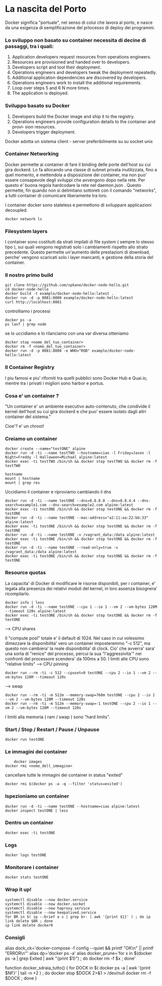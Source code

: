 # La nascita del Porto
Docker significa "portuale", nel senso di colui che lavora al porto, 
e nasce da una esigenza di semplificazione del prtocesso di deploy dei programmi.

### Lo sviluppo non basato su container necessita di decine di passaggi, tra i quali:

1. Application developers request resources from operations engineers.
2. Resources are provisioned and handed over to developers.
3. Developers script and tool their deployment.
4. Operations engineers and developers tweak the deployment repeatedly.
5. Additional application dependencies are discovered by developers.
6. Operations engineers work to install the additional requirements.
7. Loop over steps 5 and 6 N more times.
8. The application is deployed.

### Sviluppo basato su Docker
1. Developers build the Docker image and ship it to the registry.
2. Operations engineers provide configuration details to the container and provi‐
sion resources.
3. Developers trigger deployment.

Docker adotta un sistema client - server preferibilmente su su socket unix

### Container Networking
Docker permette ai container di fare il binding delle porte dell'host su cui gira dockerd.
Lo fa allocando una classe di subnet privata inutilizzata, fino a quel momento, e mettendola a 
disposizione dei container, ma non puo' essere consapevole degli sviluppi che avvengono 
dopo nella rete. Per questo e' buona regola hardcodare la rete nel daemon.json .
Questo permette, fin quando non si delimitano sottoreti con il comando "networks", a tutti 
container di comunicare liberamente tra loro.

I container docker sono stateless e permettono di sviluppare applicazioni decoupled.

`docker network ls`

### Filesystem layers
I container sono costituiti da strati impilati di file system ( sempre lo stesso tipo ),
sui quali vengono registrati solo i cambiamenti rispetto allo strato precedente.
Questo permette un'aumento delle prestazioni di download, perche' vengono scaricati solo i layer mancanti, e gestione della storia del container.

### Il nostro primo build
```
git clone https://github.com/spkane/docker-node-hello.git
cd docker-node-hello
docker build -t example/docker-node-hello:latest .
docker run -d -p 8081:8080 example/docker-node-hello:latest
curl http://localhost:8081
```

controlliamo i processi

```
docker ps -a 
ps laxf | grep node
```

se lo uccidiamo e lo rilanciamo con una var diversa otteniamo

```
docker stop <nome_del_tuo_container>
docker rm -f <nome_del_tuo_container>
docker run -d -p 8081:8080 -e WHO="ROB" example/docker-node-hello:latest
```

### Il Container Registry

I piu famosi e piu' riforniti tra quelli pubblici sono Docker Hub e Quai.io, 
mentre tra i privati i migliori sono harbor e portus.

### Cosa e' un container ?

"Un container e' un ambiente esecutivo auto-contenuto, che condivide il kernel
dell'host su cui gira dockerd e che puo' essere isolato dagli altri container
del sistema."

Cioe'? e' un chroot!

### Creiamo un container 

```
docker create --name="testONE" alpine
docker run -d -ti --name testTWO --hostname=ciao -l Friday=Jason -l Night=Freddy -l Halloween=Michael alpine:latest
docker exec -ti testTWO /bin/sh && docker stop testTWO && docker rm -f testTWO
```
```
hostname
mount | hostname
mount | grep res
```

Uccidiamo il container e riproviamo cambiando il dns

```
docker run -d -ti --name testONE --dns=8.8.8.8 --dns=8.8.4.4 --dns-search=example1.com --dns-search=example2.com alpine:latest
docker exec -ti testONE /bin/sh && docker stop testONE && docker rm -f testONE
docker run -d -ti --name testONE --mac-address="a2:11:aa:22:bb:33" alpine:latest
docker exec -ti testONE /bin/sh && docker stop testONE && docker rm -f testONE
docker run -d -ti --name testONE -v /vagrant_data:/data alpine:latest
docker exec -ti testONE /bin/sh && docker stop testONE && docker rm -f testONE
docker run -d -ti --name testONE --read-only=true -v /vagrant_data:/data alpine:latest
docker exec -ti testONE /bin/sh && docker stop testONE && docker rm -f testONE
```

### Resource quotas
La capacita' di Docker di modificare le risorse disponibili, per i container, e' 
legata alla presenza dei relativi moduli del kernel, in loro assenza bisognera' 
ricompilarlo.

```
docker info | less
docker run -d -ti --name testONE --cpu 1 --io 1 --vm 2 --vm-bytes 128M --timeout 120s alpine:latest
docker exec -ti testONE /bin/sh && docker stop testONE && docker rm -f testONE
```

--> CPU shares

Il "compute pool" totale e' il default di 1024. Nel caso in cui volessimo dimezzare
la disponibilita' vero un container imposteremmo "-c 512", ma questo non cambiera' 
la reale disponibilita' di clock.
Cio' che avverra' sara' una sorta di "renice" del processo, percui la sua 
"l'aggressivita'" nei confronti del processore scendera' da 100ms a 50.
I limiti alle CPU sono "relative limits"
--> CPU pinning

`docker run --rm -ti -c 512 --cpuset=0 testONE --cpu 2 --io 1 --vm 2 --vm-bytes 128M --timeout 120s`

--> swap

```
docker run --rm -ti -m 512m --memory-swap=768m testONE --cpu 2 --io 1 --vm 2 --vm-bytes 128M --timeout 120s
docker run --rm -ti -m 512m --memory-swap=-1 testONE --cpu 2 --io 1 --vm 2 --vm-bytes 128M --timeout 120s
```

I limiti alla memoria ( ram / swap ) sono "hard limits".

### Start / Stop / Restart / Pause / Unpause

`docker run testONE`

### Le immagini dei container

```
    docker images
docker rmi <nome_dell_immagine>
```

cancellare tutte le immagini dei container in status "exited"

`docker rmi $(docker ps -a -q --filter 'status=exited')`

### Ispezioniamo un container 
```
docker run -d -ti --name testONE --hostname=ciao alpine:latest
docker inspect testONE | less
```

### Dentro un container

`docker exec -ti testONE`

### Logs

`docker logs testONE`

### Monitorare i container

`docker stats testONE`

### Wrap it up!

```
systemctl disable --now docker.service
systemctl disable --now docker.socket
systemctl disable --now haproxy.service 
systemctl disable --now keepalived.service
for BR in $( ip --brief a s | grep br- | awk '{print $1}' ) ; do ip link delete $BR ; done
ip link delete docker0

```


### Consigli

alias dock_ck='docker-compose -f config --quiet && printf "OK\n" || printf "ERROR\n"'
alias dp='docker ps -a'
alias docker_prune='for x in $(docker ps -a | grep Exited | awk "{print $1}") ; do docker rm -f $x ; done'

function docker_sdraia_tutto() {
        for DOCK in $( docker ps -a | awk '{print $NF}' | tail -n +2 ) ; do 
                docker stop $DOCK 2>&1 > /dev/null
                docker rm -f  $DOCK ;
        done
}
